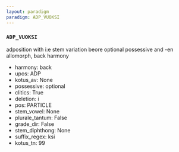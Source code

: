 ```yaml
---
layout: paradigm
paradigm: ADP_VUOKSI
---
```

### ` ADP_VUOKSI `

adposition with i:e stem variation beore optional possessive and -en allomorph, back harmony
* harmony: back
* upos: ADP
* kotus_av: None
* possessive: optional
* clitics: True
* deletion: i
* pos: PARTICLE
* stem_vowel: None
* plurale_tantum: False
* grade_dir: False
* stem_diphthong: None
* suffix_regex: ksi
* kotus_tn: 99
